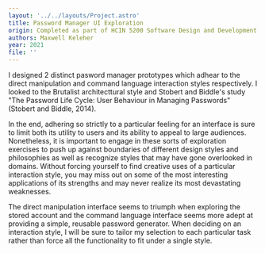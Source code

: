 ```yaml
---
layout: '../../layouts/Project.astro'
title: Password Manager UI Exploration
origin: Completed as part of HCIN 5200 Software Design and Development
authors: Maxwell Keleher
year: 2021
file: ''
---
```

I designed 2 distinct pasword manager prototypes which adhear to the direct manipulation and command language interaction styles respectively. I looked to the Brutalist architecttural style and Stobert and Biddle's study \"The Password Life Cycle: User Behaviour in Managing Passwords\" (Stobert and Biddle, 2014).

In the end, adhering so strictly to a particular feeling for an interface is sure to limit both its utility to users and its ability to appeal to large audiences. Nonetheless, it is important to engage in these sorts of exploration exercises to push up against boundaries of different design styles and philosophies as well as recognize styles that may have gone overlooked in domains. Without forcing yourself to find creative uses of a particular interaction style, you may miss out on some of the most interesting applications of its strengths and may never realize its most devastating weaknesses. 

The direct manipulation interface seems to triumph when exploring the stored account and the command language interface seems more adept at providing a simple, reusable password generator. When deciding on an interaction style, I will be sure to tailor my selection to each particular task rather than force all the functionality to fit under a single style. 